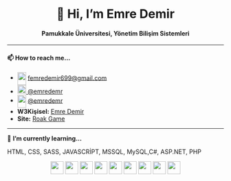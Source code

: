 
<h1 align="center">👋 Hi, I’m Emre Demir</h1>
<h4 align="center">Pamukkale Üniversitesi, Yönetim Bilişim Sistemleri</h4>



<hr />
<h4 align="left">📫 How to reach me...</h4>
  <ul>
   <li>
      <img align="center" src="https://cdn.jsdelivr.net/npm/simple-icons@3.0.1/icons/gmail.svg" height="30" width="20"> <a href="https://mail.google.com/mail/u/0/?fs=1&to=femredemir699@gmail.com&su=Merhaba%20Emre&body=&bcc=femredemir699@gmail.com&tf=cm" target="_blank"> femredemir699@gmail.com</a> 
   </li>
   <li>
      <img src="https://cdn.jsdelivr.net/gh/devicons/devicon/icons/linkedin/linkedin-original.svg"  height="20"/><a href="https://www.linkedin.com/in/emredemr/" target="_blank"> @emredemr</a> 
   </li>
   <li>
      <img align="center" src="https://cdn.jsdelivr.net/npm/simple-icons@3.0.1/icons/instagram.svg" height="30" width="20"> <a href="https://www.instagram.com/emredemr_/" target="_blank"> @emredemr</a> 
   </li>
  <li>
      <strong>W3Kişisel:</strong> <a href="https://emredemir.w3spaces.com/" target="_blank"> Emre Demir</a> 
   </li>
  <li>
    <strong>Site:</strong> <a href="https://roakgame.com/" target="_blank"> Roak Game</a> 
   </li>
  </ul>
  <hr/>
  
🌱  <strong >I’m currently learning...</strong>
<p>HTML, CSS, SASS, JAVASCRİPT, MSSQL, MySQL,C#, ASP.NET, PHP</p>
<div align="center">
  <img src="https://cdn.jsdelivr.net/gh/devicons/devicon/icons/csharp/csharp-original.svg" height="30"/>
  <img src="https://cdn.jsdelivr.net/gh/devicons/devicon/icons/html5/html5-original.svg" height="30"/>
  <img src="https://cdn.jsdelivr.net/gh/devicons/devicon/icons/css3/css3-original.svg" height="30"/>
  <img src="https://cdn.jsdelivr.net/gh/devicons/devicon/icons/sass/sass-original.svg" height="30"/>
  <img src="https://cdn.jsdelivr.net/gh/devicons/devicon/icons/javascript/javascript-original.svg" height="30"/>
  <img src="https://cdn.jsdelivr.net/gh/devicons/devicon/icons/mysql/mysql-original-wordmark.svg" height="30"/>
  <img src="https://cdn.jsdelivr.net/gh/devicons/devicon/icons/microsoftsqlserver/microsoftsqlserver-plain.svg" height="30"/>
  <img src="https://cdn.jsdelivr.net/gh/devicons/devicon/icons/visualstudio/visualstudio-plain.svg" height="30"/>
  <img src="https://cdn.jsdelivr.net/gh/devicons/devicon/icons/php/php-original.svg" height="30"/>
</div>
<!---
emredemrx/emredemrx is a ✨ special ✨ repository because its `README.md` (this file) appears on your GitHub profile.
You can click the Preview link to take a look at your changes.
--->
